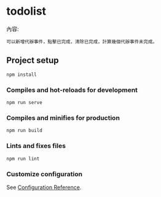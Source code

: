 # todolist

內容:
```
可以新增代辦事件，點擊已完成，清除已完成，計算幾個代辦事件未完成。
```

## Project setup
```
npm install
```

### Compiles and hot-reloads for development
```
npm run serve
```

### Compiles and minifies for production
```
npm run build
```

### Lints and fixes files
```
npm run lint
```

### Customize configuration
See [Configuration Reference](https://cli.vuejs.org/config/).
